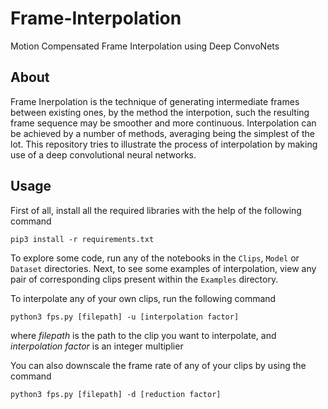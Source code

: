 # Frame-Interpolation
Motion Compensated Frame Interpolation using Deep ConvoNets

## About

Frame Inerpolation is the technique of generating intermediate frames between existing ones, by the method the interpotion, such the resulting frame sequence may be smoother and more continuous.
Interpolation can be achieved by a number of methods, averaging being the simplest of the lot. This repository tries to illustrate the process of interpolation by making use of a deep convolutional neural networks.


## Usage

First of all, install all the required libraries with the help of the following command

    pip3 install -r requirements.txt

To explore some code, run any of the notebooks in the `Clips`, `Model` or `Dataset` directories. 
Next, to see some examples of interpolation, view any pair of corresponding clips present within the `Examples` directory.

To interpolate any of your own clips, run the following command

    python3 fps.py [filepath] -u [interpolation factor]
    
where *filepath* is the path to the clip you want to interpolate, and *interpolation factor* is an integer multiplier

You can also downscale the frame rate of any of your clips by using the command

    python3 fps.py [filepath] -d [reduction factor]
